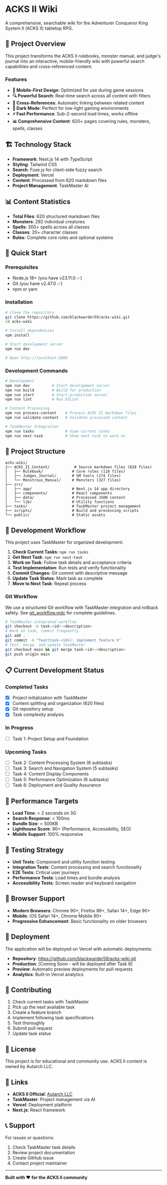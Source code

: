 # ACKS II Wiki

A comprehensive, searchable wiki for the Adventurer Conqueror King System II (ACKS II) tabletop RPG.

## 🎯 Project Overview

This project transforms the ACKS II rulebooks, monster manual, and judge's journal into an interactive, mobile-friendly wiki with powerful search capabilities and cross-referenced content.

### Features

- **📱 Mobile-First Design**: Optimized for use during game sessions
- **🔍 Powerful Search**: Real-time search across all content with filters
- **🔗 Cross-References**: Automatic linking between related content
- **🌙 Dark Mode**: Perfect for low-light gaming environments
- **⚡ Fast Performance**: Sub-2-second load times, works offline
- **📊 Comprehensive Content**: 620+ pages covering rules, monsters, spells, classes

## 🏗️ Technology Stack

- **Framework**: Next.js 14 with TypeScript
- **Styling**: Tailwind CSS
- **Search**: Fuse.js for client-side fuzzy search
- **Deployment**: Vercel
- **Content**: Processed from 620 markdown files
- **Project Management**: TaskMaster AI

## 📊 Content Statistics

- **Total Files**: 620 structured markdown files
- **Monsters**: 292 individual creatures
- **Spells**: 300+ spells across all classes
- **Classes**: 20+ character classes
- **Rules**: Complete core rules and optional systems

## 🚀 Quick Start

### Prerequisites

- Node.js 18+ (you have v23.11.0 ✅)
- Git (you have v2.47.0 ✅)
- npm or yarn

### Installation

```bash
# Clone the repository
git clone https://github.com/blackwarder59/acks-wiki.git
cd acks-wiki

# Install dependencies
npm install

# Start development server
npm run dev

# Open http://localhost:3000
```

### Development Commands

```bash
# Development
npm run dev          # Start development server
npm run build        # Build for production
npm run start        # Start production server
npm run lint         # Run ESLint

# Content Processing
npm run process-content    # Process ACKS II markdown files
npm run validate-content   # Validate processed content

# TaskMaster Integration
npm run tasks              # View current tasks
npm run next-task          # Show next task to work on
```

## 📁 Project Structure

```
acks-wiki/
├── ACKS_II_Content/           # Source markdown files (620 files)
│   ├── Rulebook/             # Core rules (118 files)
│   ├── Judges_Journal/       # GM tools (174 files)
│   └── Monstrous_Manual/     # Monsters (327 files)
├── src/
│   ├── app/                  # Next.js 14 app directory
│   ├── components/           # React components
│   ├── data/                 # Processed JSON content
│   └── lib/                  # Utility functions
├── tasks/                    # TaskMaster project management
├── scripts/                  # Build and processing scripts
└── public/                   # Static assets
```

## 🔄 Development Workflow

This project uses TaskMaster for organized development:

1. **Check Current Tasks**: `npm run tasks`
2. **Get Next Task**: `npm run next-task`
3. **Work on Task**: Follow task details and acceptance criteria
4. **Test Implementation**: Run tests and verify functionality
5. **Commit Changes**: Git commit with descriptive message
6. **Update Task Status**: Mark task as complete
7. **Move to Next Task**: Repeat process

### Git Workflow

We use a structured Git workflow with TaskMaster integration and rollback safety. See [git_workflow.mdc](mdc:.cursor/rules/git_workflow.mdc) for complete guidelines.

```bash
# TaskMaster-integrated workflow
git checkout -b task-<id>-<description>
# Work on task, commit frequently
git add .
git commit -m "feat(task-<id>): implement feature X"
# Test, merge, and update TaskMaster
git checkout main && git merge task-<id>-<description>
git push origin main
```

## 📋 Current Development Status

### Completed Tasks
- [x] Project initialization with TaskMaster
- [x] Content splitting and organization (620 files)
- [x] Git repository setup
- [x] Task complexity analysis

### In Progress
- [ ] Task 1: Project Setup and Foundation

### Upcoming Tasks
- [ ] Task 2: Content Processing System (6 subtasks)
- [ ] Task 3: Search and Navigation System (5 subtasks)
- [ ] Task 4: Content Display Components
- [ ] Task 5: Performance Optimization (6 subtasks)
- [ ] Task 6: Deployment and Quality Assurance

## 🎯 Performance Targets

- **Load Time**: < 2 seconds on 3G
- **Search Response**: < 100ms
- **Bundle Size**: < 500KB
- **Lighthouse Score**: 90+ (Performance, Accessibility, SEO)
- **Mobile Support**: 100% responsive

## 🧪 Testing Strategy

- **Unit Tests**: Component and utility function testing
- **Integration Tests**: Content processing and search functionality
- **E2E Tests**: Critical user journeys
- **Performance Tests**: Load times and bundle analysis
- **Accessibility Tests**: Screen reader and keyboard navigation

## 📱 Browser Support

- **Modern Browsers**: Chrome 90+, Firefox 88+, Safari 14+, Edge 90+
- **Mobile**: iOS Safari 14+, Chrome Mobile 90+
- **Progressive Enhancement**: Basic functionality on older browsers

## 🚀 Deployment

The application will be deployed on Vercel with automatic deployments:

- **Repository**: https://github.com/blackwarder59/acks-wiki.git
- **Production**: [Coming Soon - will be deployed after Task 6]
- **Preview**: Automatic preview deployments for pull requests
- **Analytics**: Built-in Vercel analytics

## 🤝 Contributing

1. Check current tasks with TaskMaster
2. Pick up the next available task
3. Create a feature branch
4. Implement following task specifications
5. Test thoroughly
6. Submit pull request
7. Update task status

## 📄 License

This project is for educational and community use. ACKS II content is owned by Autarch LLC.

## 🔗 Links

- **ACKS II Official**: [Autarch LLC](https://www.autarch.co/)
- **TaskMaster**: Project management via AI
- **Vercel**: Deployment platform
- **Next.js**: React framework

## 📞 Support

For issues or questions:
1. Check TaskMaster task details
2. Review project documentation
3. Create GitHub issue
4. Contact project maintainer

---

**Built with ❤️ for the ACKS II community** 